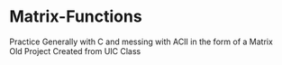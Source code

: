 # Matrix-Functions
Practice Generally with C and messing with ACII in the form of a Matrix  
Old Project Created from UIC Class

